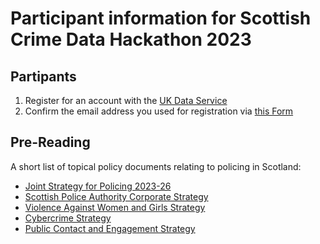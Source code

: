 # Participant information for Scottish Crime Data Hackathon 2023

## Partipants

1. Register for an account with the [UK Data Service](https://ukdataservice.ac.uk/)
2. Confirm the email address you used for registration via [this Form](https://forms.office.com/e/i1cx5L5cKN)


## Pre-Reading
A short list of topical policy documents relating to policing in Scotland:

- [Joint Strategy for Policing 2023-26](https://www.spa.police.uk/spa-media/m3odwrfe/item-9-design-version-joint-strategy-for-policing-2023-26.pdf)
- [Scottish Police Authority Corporate Strategy](https://www.spa.police.uk/spa-media/piyfodtz/item-8-spa-corporate-strategy.pdf)
- [Violence Against Women and Girls Strategy](scotland.police.uk/spa-media/ofufdhff/violence-against-women-girls-strategy-v4.pdf)
- [Cybercrime Strategy](https://www.scotland.police.uk/spa-media/msbpuuud/cyber-strategy.pdf)
- [Public Contact and Engagement Strategy](https://www.scotland.police.uk/spa-media/qbyfwwyu/public-contact-and-engagement-strategy.pdf)
